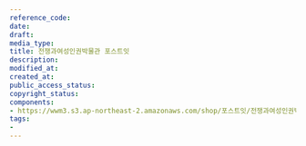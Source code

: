 ```yaml
---
reference_code: 
date: 
draft: 
media_type: 
title: 전쟁과여성인권박물관 포스트잇
description: 
modified_at: 
created_at: 
public_access_status: 
copyright_status: 
components:
- https://wwm3.s3.ap-northeast-2.amazonaws.com/shop/포스트잇/전쟁과여성인권박물관+포스트잇.pdf
tags:
- 
---
```

